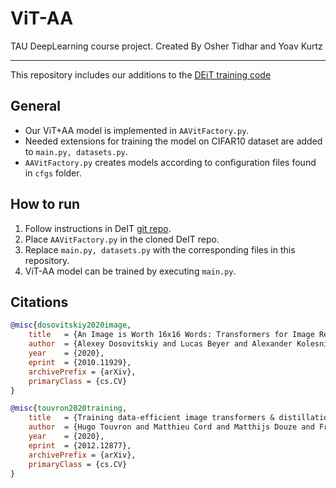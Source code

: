 # ViT-AA
TAU DeepLearning course project. Created By Osher Tidhar and Yoav Kurtz

---
This repository includes our additions to the [DEiT training code](https://github.com/facebookresearch/deit)

## General
- Our ViT+AA model is implemented in `AAVitFactory.py`.
- Needed extensions for training the model on CIFAR10 dataset are added to `main.py, datasets.py`.
- `AAVitFactory.py` creates models according to configuration files found in `cfgs` folder.

## How to run

1. Follow instructions in DeIT [git repo](https://github.com/facebookresearch/deit).
2. Place `AAVitFactory.py` in the cloned DeIT repo.
3. Replace `main.py, datasets.py` with the corresponding files in this repository.
4. ViT-AA model can be trained by executing `main.py`.

## Citations
```bibtex
@misc{dosovitskiy2020image,
    title   = {An Image is Worth 16x16 Words: Transformers for Image Recognition at Scale},
    author  = {Alexey Dosovitskiy and Lucas Beyer and Alexander Kolesnikov and Dirk Weissenborn and Xiaohua Zhai and Thomas Unterthiner and Mostafa Dehghani and Matthias Minderer and Georg Heigold and Sylvain Gelly and Jakob Uszkoreit and Neil Houlsby},
    year    = {2020},
    eprint  = {2010.11929},
    archivePrefix = {arXiv},
    primaryClass = {cs.CV}
}
```
```bibtex
@misc{touvron2020training,
    title   = {Training data-efficient image transformers & distillation through attention}, 
    author  = {Hugo Touvron and Matthieu Cord and Matthijs Douze and Francisco Massa and Alexandre Sablayrolles and Hervé Jégou},
    year    = {2020},
    eprint  = {2012.12877},
    archivePrefix = {arXiv},
    primaryClass = {cs.CV}
}
```
